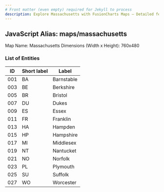```yaml
---
# Front matter (even empty) required for Jekyll to process
description: Explore Massachusetts with FusionCharts Maps – Detailed features for seamless integration. Try now & enhance your data visualization today! 
---
```


## JavaScript Alias: maps/massachusetts

Map Name: Massachusetts
Dimensions (Width x Height): 760x480





### List of Entities

ID | Short label | Label
---|---|---|
001|BA|Barnstable
003|BE|Berkshire
005|BR|Bristol
007|DU|Dukes
009|ES|Essex
011|FR|Franklin
013|HA|Hampden
015|HP|Hampshire
017|MI|Middlesex
019|NT|Nantucket
021|NO|Norfolk
023|PL|Plymouth
025|SU|Suffolk
027|WO|Worcester

